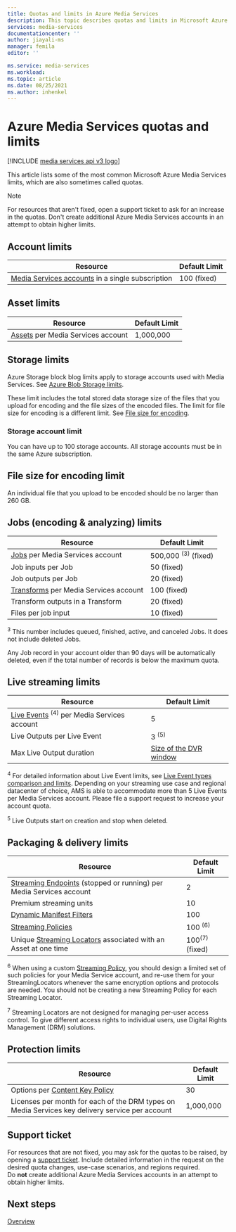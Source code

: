 ```yaml
---
title: Quotas and limits in Azure Media Services  
description: This topic describes quotas and limits in Microsoft Azure Media Services.
services: media-services
documentationcenter: ''
author: jiayali-ms
manager: femila
editor: ''

ms.service: media-services
ms.workload: 
ms.topic: article
ms.date: 08/25/2021
ms.author: inhenkel
---
```


<!-- If you update limits in this topic, make sure to also update https://docs.microsoft.com/azure/azure-resource-manager/management/azure-subscription-service-limits#media-services-limits -->
# Azure Media Services quotas and limits

[!INCLUDE [media services api v3 logo](./includes/v3-hr.md)]

This article lists some of the most common Microsoft Azure Media Services limits, which are also sometimes called quotas.

> [!NOTE]
> For resources that aren't fixed, open a support ticket to ask for an increase in the quotas. Don't create additional Azure Media Services accounts in an attempt to obtain higher limits.

## Account limits

| Resource | Default Limit |
| --- | --- |
| [Media Services accounts](account-move-account-how-to.md) in a single subscription | 100 (fixed) |

## Asset limits

| Resource | Default Limit |
| --- | --- |
| [Assets](assets-concept.md) per Media Services account | 1,000,000|

## Storage limits

Azure Storage block blog limits apply to storage accounts used with Media Services.  See [Azure Blob Storage limits](/azure/azure-resource-manager/management/azure-subscription-service-limits#azure-blob-storage-limits).

These limit includes the total stored data storage size of the files that you upload for encoding and the file sizes of the encoded files.  The limit for file size for encoding is a different limit. See [File size for encoding](#file-size-for-encoding-limit).

### Storage account limit
You can have up to 100 storage accounts. All storage accounts must be in the same Azure subscription.

## File size for encoding limit
An individual file that you upload to be encoded should be no larger than 260 GB.

## Jobs (encoding & analyzing) limits

| Resource | Default Limit | 
| --- | --- | 
| [Jobs](transform-jobs-concept.md) per Media Services account | 500,000 <sup>(3)</sup> (fixed)|
| Job inputs per Job | 50  (fixed)|
| Job outputs per Job | 20 (fixed) |
| [Transforms](transform-jobs-concept.md) per Media Services account | 100  (fixed)|
| Transform outputs in a Transform | 20 (fixed) |
| Files per job input|10 (fixed)|

<sup>3</sup> This number includes queued, finished, active, and canceled Jobs. It does not include deleted Jobs. 

Any Job record in your account older than 90 days will be automatically deleted, even if the total number of records is below the maximum quota. 

## Live streaming limits

| Resource | Default Limit | 
| --- | --- | 
| [Live Events](live-event-outputs-concept.md) <sup>(4)</sup> per Media Services account |5|
| Live Outputs per Live Event |3 <sup>(5)</sup> |
| Max Live Output duration | [Size of the DVR window](live-event-cloud-dvr-time-how-to.md) |

<sup>4</sup> For detailed information about Live Event limits, see [Live Event types comparison and limits](live-event-types-comparison-reference.md). Depending on your streaming use case and regional datacenter of choice, AMS is able to accommodate more than 5 Live Events per Media Services account. Please file a support request to increase your account quota.

<sup>5</sup> Live Outputs start on creation and stop when deleted.

## Packaging & delivery limits

| Resource | Default Limit |
| --- | --- |
| [Streaming Endpoints](stream-streaming-endpoint-concept.md) (stopped or running) per Media Services account | 2 |
| Premium streaming units | 10 |
| [Dynamic Manifest Filters](filters-dynamic-manifest-concept.md)|100|
| [Streaming Policies](stream-streaming-policy-concept.md) | 100 <sup>(6)</sup> |
| Unique [Streaming Locators](stream-streaming-locators-concept.md) associated with an Asset at one time | 100<sup>(7)</sup> (fixed) |

<sup>6</sup> When using a custom [Streaming Policy](/rest/api/media/streamingpolicies), you should design a limited set of such policies for your Media Service account, and re-use them for your StreamingLocators whenever the same encryption options and protocols are needed. You should not be creating a new Streaming Policy for each Streaming Locator.

<sup>7</sup> Streaming Locators are not designed for managing per-user access control. To give different access rights to individual users, use Digital Rights Management (DRM) solutions.

## Protection limits

| Resource | Default Limit |
| --- | --- |
| Options per [Content Key Policy](drm-content-key-policy-concept.md) |30 |
| Licenses per month for each of the DRM types on Media Services key delivery service per account|1,000,000|

## Support ticket

For resources that are not fixed, you may ask for the quotas to be raised, by opening a [support ticket](https://portal.azure.com/#blade/Microsoft_Azure_Support/HelpAndSupportBlade/newsupportrequest). Include detailed information in the request on the desired quota changes, use-case scenarios, and regions required. <br/>Do **not** create additional Azure Media Services accounts in an attempt to obtain higher limits.

## Next steps

[Overview](media-services-overview.md)
